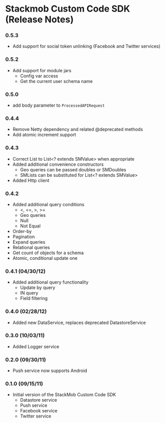 # Stackmob Custom Code SDK (Release Notes)

### 0.5.3
* Add support for social token unlinking (Facebook and Twitter services)

### 0.5.2
* Add support for module jars
  * Config var access
  * Get the current user schema name

### 0.5.0
* add body parameter to `ProcessedAPIRequest`

### 0.4.4
* Remove Netty dependency and related @deprecated methods
* Add atomic increment support

### 0.4.3
* Correct List<SMValue> to List<? extends SMValue> when appropriate
* Added additional convenience constructors
  * Geo queries can be passed doubles or SMDoubles
  * SMLists can be substituted for List<? extends SMValue>
* Added Http client

### 0.4.2
* Added additional query conditions
  * <, <=, >, >=
  * Geo queries
  * Null
  * Not Equal
* Order-by
* Pagination
* Expand queries
* Relational queries
* Get count of objects for a schema
* Atomic, conditional update one


### 0.4.1 (04/30/12)
* Added additional query functionality
  * Update by query
  * IN query
  * Field filtering

### 0.4.0 (02/28/12)
* Added new DataService, replaces deprecated DatastoreService

### 0.3.0 (10/03/11)
* Added Logger service

### 0.2.0 (09/30/11)
* Push service now supports Android

### 0.1.0 (09/15/11)
* Initial version of the StackMob Custom Code SDK
  * Datastore service
  * Push service
  * Facebook service
  * Twitter service
